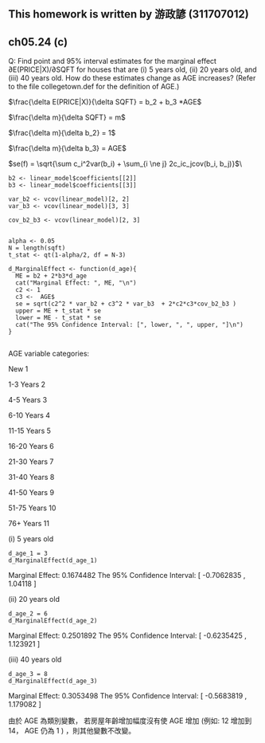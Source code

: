 ## This homework is written by 游政諺 (311707012)
## ch05.24 (c)
Q: Find point and 95% interval estimates for the marginal effect ∂E(PRICE|X)/∂SQFT for houses that
are (i) 5 years old, (ii) 20 years old, and (iii) 40 years old. How do these estimates change as
AGE increases? (Refer to the file collegetown.def for the definition of AGE.)

$\frac{\delta E(PRICE|X)}{\delta SQFT} = b_2 + b_3 *AGE$ 

$\frac{\delta m}{\delta SQFT} = m$

$\frac{\delta m}{\delta b_2} = 1$

$\frac{\delta m}{\delta b_3} = AGE$

$se(f) = \sqrt{\sum c_i^2var(b_i) + \sum_{i \ne j} 2c_ic_jcov(b_i, b_j)}$\
```
b2 <- linear_model$coefficients[[2]]
b3 <- linear_model$coefficients[[3]]

var_b2 <- vcov(linear_model)[2, 2]
var_b3 <- vcov(linear_model)[3, 3]

cov_b2_b3 <- vcov(linear_model)[2, 3]


alpha <- 0.05
N = length(sqft)
t_stat <- qt(1-alpha/2, df = N-3)

d_MarginalEffect <- function(d_age){
  ME = b2 + 2*b3*d_age
  cat("Marginal Effect: ", ME, "\n")
  c2 <- 1
  c3 <-  AGE$
  se = sqrt(c2^2 * var_b2 + c3^2 * var_b3  + 2*c2*c3*cov_b2_b3 )
  upper = ME + t_stat * se
  lower = ME - t_stat * se
  cat("The 95% Confidence Interval: [", lower, ", ", upper, "]\n")
}


```

AGE variable categories:

New		1

1-3 Years 	2

4-5 Years	3

6-10 Years	4

11-15 Years	5

16-20 Years	6

21-30 Years	7

31-40 Years	8

41-50 Years	9

51-75 Years	10

76+ Years	11

(i) 5 years old

```
d_age_1 = 3
d_MarginalEffect(d_age_1)

```
Marginal Effect:  0.1674482 
The 95% Confidence Interval: [ -0.7062835 ,  1.04118 ]


(ii) 20 years old

```
d_age_2 = 6
d_MarginalEffect(d_age_2)

```
Marginal Effect:  0.2501892 
The 95% Confidence Interval: [ -0.6235425 ,  1.123921 ]

(iii) 40 years old

```
d_age_3 = 8
d_MarginalEffect(d_age_3)

```
Marginal Effect:  0.3053498 
The 95% Confidence Interval: [ -0.5683819 ,  1.179082 ]

由於 AGE 為類別變數， 若房屋年齡增加幅度沒有使 AGE 增加 (例如: 12 增加到 14， AGE 仍為 1 ) ，則其他變數不改變。





